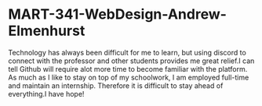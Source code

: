 # MART-341-WebDesign-Andrew-Elmenhurst
Technology has always been difficult for me to learn, but using discord to connect with the professor and other students provides me great relief.I can tell Github will require alot more time to become familiar with the platform. As much as I like to stay on top of my schoolwork, I am employed full-time and maintain an internship. Therefore it is difficult to stay ahead of everything.I have hope!
